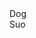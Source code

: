 <div class="item">
                <div class="col">Dog</div>
                <div class="col">Suo</div>
            </div>